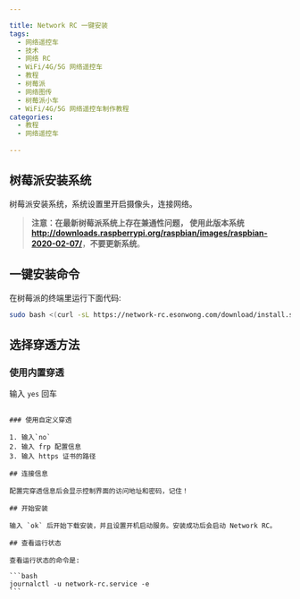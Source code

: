 ```yaml
---

title: Network RC 一键安装
tags:
  - 网络遥控车
  - 技术
  - 网络 RC
  - WiFi/4G/5G 网络遥控车
  - 教程
  - 树莓派
  - 网络图传
  - 树莓派小车
  - WiFi/4G/5G 网络遥控车制作教程
categories:
  - 教程
  - 网络遥控车
  
---
```


## 树莓派安装系统

树莓派安装系统，系统设置里开启摄像头，连接网络。

> **注意：在最新树莓派系统上存在兼通性问题， 使用此版本系统<http://downloads.raspberrypi.org/raspbian/images/raspbian-2020-02-07/>**，**不要更新系统**。

## 一键安装命令

在树莓派的终端里运行下面代码:

```bash
sudo bash <(curl -sL https://network-rc.esonwong.com/download/install.sh)
```
<!-- more -->



## 选择穿透方法

### 使用内置穿透

输入 `yes` 回车

~~~方向键选择穿透服务器~~~

### 使用自定义穿透

1. 输入`no`
2. 输入 frp 配置信息
3. 输入 https 证书的路径

## 连接信息

配置完穿透信息后会显示控制界面的访问地址和密码，记住！

## 开始安装

输入 `ok` 后开始下载安装，并且设置开机启动服务。安装成功后会启动 Network RC。

## 查看运行状态

查看运行状态的命令是:

```bash
journalctl -u network-rc.service -e
```
